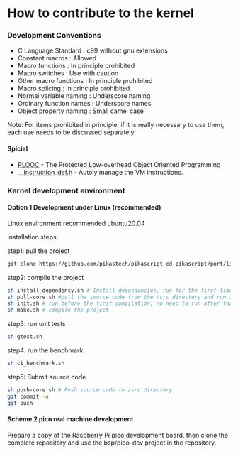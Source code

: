 # How to contribute to the kernel

### Development Conventions

- C Language Standard : c99 without gnu extensions
- Constant macros : Allowed
- Macro functions : In principle prohibited
- Macro switches : Use with caution
- Other macro functions : In principle prohibited
- Macro splicing : In principle prohibited
- Normal variable naming : Underscore naming
- Ordinary function names : Underscore names
- Object property naming : Small camel case

Note: For items prohibited in principle, if it is really necessary to use them, each use needs to be discussed separately.

#### Spicial
- [PLOOC](https://github.com/GorgonMeducer/PLOOC) - The Protected Low-overhead Object Oriented Programming
- [__instruction_def.h](https://github.com/pikasTech/pikascript/blob/master/src/__instruction_def.h) - Autoly manage the VM instructions.

### Kernel development environment
#### Option 1 Development under Linux (recommended)
Linux environment recommended ubuntu20.04

installation steps:

step1: pull the project
```bash
git clone https://github.com/pikastech/pikascript cd pikascript/port/linux
````
step2: compile the project
```bash
sh install_dependency.sh # Install dependencies, run for the first time
sh pull-core.sh #pull the source code from the /src directory and run it for the first time
sh init.sh # run before the first compilation, no need to run after that
sh make.sh # compile the project
````
step3: run unit tests
```bash
sh gtest.sh
````
step4: run the benchmark
```bash
sh ci_benchmark.sh
````
step5: Submit source code
```bash
sh push-core.sh # Push source code to /src directory
git commit -a
git push
````
#### Scheme 2 pico real machine development
Prepare a copy of the Raspberry Pi pico development board, then clone the complete repository and use the bsp/pico-dev project in the repository.
